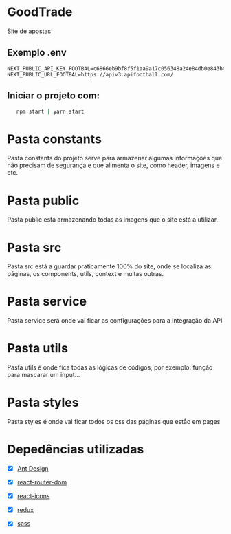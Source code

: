 # GoodTrade

Site de apostas

## Exemplo .env

```
NEXT_PUBLIC_API_KEY_FOOTBAL=c6866eb9bf8f5f1aa9a17c056348a24e84db0e843b4d8a4d496aa32f4fbe58bd
NEXT_PUBLIC_URL_FOOTBAL=https://apiv3.apifootball.com/
```

## Iniciar o projeto com:

```sh
   npm start | yarn start
```

# Pasta constants

Pasta constants do projeto serve para armazenar algumas informações que não precisam de segurança e que alimenta o site, como header, imagens e etc.

# Pasta public

Pasta public está armazenando todas as imagens que o site está a utilizar.

# Pasta src

Pasta src está a guardar praticamente 100% do site, onde se localiza as páginas, os components, utils, context e muitas outras.

# Pasta service

Pasta service será onde vai ficar as configurações para a integração da API

# Pasta utils

Pasta utils é onde fica todas as lógicas de códigos, por exemplo: função para mascarar um input...

# Pasta styles

Pasta styles é onde vai ficar todos os css das páginas que eståo em pages
# Depedências utilizadas
- [x] [Ant Design](https://ant.design/)
- [x] [react-router-dom](https://reacttraining.com/react-router/)
- [x] [react-icons](https://react-icons.github.io/react-icons/)
- [x] [redux](https://redux.js.org/)
- [x] [sass](https://sass-lang.com/)

